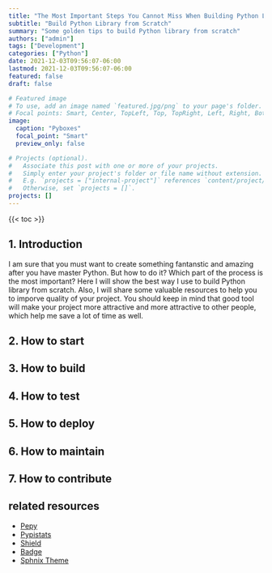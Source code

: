 ```yaml
---
title: "The Most Important Steps You Cannot Miss When Building Python Library"
subtitle: "Build Python Library from Scratch"
summary: "Some golden tips to build Python library from scratch"
authors: ["admin"]
tags: ["Development"]
categories: ["Python"]
date: 2021-12-03T09:56:07-06:00
lastmod: 2021-12-03T09:56:07-06:00
featured: false
draft: false

# Featured image
# To use, add an image named `featured.jpg/png` to your page's folder.
# Focal points: Smart, Center, TopLeft, Top, TopRight, Left, Right, BottomLeft, Bottom, BottomRight.
image:
  caption: "Pyboxes"
  focal_point: "Smart"
  preview_only: false

# Projects (optional).
#   Associate this post with one or more of your projects.
#   Simply enter your project's folder or file name without extension.
#   E.g. `projects = ["internal-project"]` references `content/project/deep-learning/index.md`.
#   Otherwise, set `projects = []`.
projects: []
---
```

{{< toc >}}

## 1. Introduction

I am sure that you must want to create something fantanstic and amazing after you have master Python. But how to do it? Which part of the process is the most important? Here I will show the best way I use to build Python library from scratch. Also, I will share some valuable resources to help you to imporve quality of your project.  You should keep in mind that good tool will make your project more attractive and more attractive to other people, which help me save a lot of time as well.  

## 2. How to start 

## 3. How to build

## 4. How to test 

## 5. How to deploy

## 6. How to maintain

## 7. How to contribute

## related resources

- [Pepy][]
- [Pypistats][]
- [Shield][]
- [Badge][]
- [Sphnix Theme][]

<!-- link -->
[Pepy]: https://pepy.tech/project/pyboxes
[Pypistats]: https://pypistats.org/search/%20pyboxes
[Shield]: https://shields.io/category/downloads
[Badge]: https://forthebadge.com/
[Sphnix Theme]: https://sphinx-themes.org/#themes
